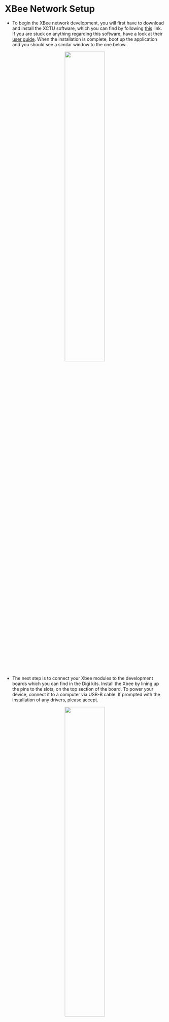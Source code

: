 # XBee Network Setup

* To begin the XBee network development, you will first have to download and install the XCTU software, which you can find by following [this](https://www.digi.com/products/embedded-systems/digi-xbee/digi-xbee-tools/xctu) link. If you are stuck on anything regarding this software, have a look at their [user guide](https://www.digi.com/resources/documentation/digidocs/90001458-13/default.htm). When the installation is complete, boot up the application and you should see a similar window to the one below.

<p align="center" width="100%">
    <img width="50%" src="https://github.com/CS-Outreach-Session/Embedded-System-Security-/blob/main/Images/xbee_1.PNG">
</p>

* The next step is to connect your Xbee modules to the development boards which you can find in the Digi kits. Install the Xbee by lining up the pins to the slots, on the top section of the board. To power your device, connect it to a computer via USB-B cable. If prompted with the installation of any drivers, please accept.

<p align="center" width="100%">
    <img width="50%" src="https://github.com/CS-Outreach-Session/Embedded-System-Security-/blob/main/Images/xbee_2.PNG">
</p>

* After powering up the devices, go back to your XCTU application and click the Discover Modules button, located in the top left of the window.

<p align="center" width="100%">
    <img width="40%" src="https://github.com/CS-Outreach-Session/Embedded-System-Security-/blob/main/Images/xbee_3.PNG">
</p>

* In the first window click Select All to ensure all ports will be scanned, then click next. Keep all the port parameters set to default and click finish to begin the scan.

* After a couple of seconds, the application should have identified the two plugged in Xbee’s, select them, and click the Add selected devices button.

<p align="center" width="100%">
    <img width="40%" src="https://github.com/CS-Outreach-Session/Embedded-System-Security-/blob/main/Images/xbee_4.PNG">
</p>

* The next section’s objective is to achieve communication in transparent mode, between the two XBees. With both the devices discovered in XCTU, select the top one from the list and load the default firmware settings.

<p align="center" width="100%">
    <img width="30%" src="https://github.com/CS-Outreach-Session/Embedded-System-Security-/blob/main/Images/xbee_5.PNG">
</p>

* In the configurations, certain parameters must be updated to make sure that the Xbee’s are on the same channel and can identify each other. Use the table below to guide you through configuration.

<p align="center" width="100%">
    <img width="80%" src="https://github.com/CS-Outreach-Session/Embedded-System-Security-/blob/main/Images/xbee_6.PNG">
</p>

* To confirm that the devices are now visible to each other, press the discover radio nodes button.

* The scan should take a couple of seconds and display the other visible device. If you run into any problems at this stage, try reloading the default firmware settings and applying the configurations again.

<p align="center" width="100%">
    <img width="80%" src="https://github.com/CS-Outreach-Session/Embedded-System-Security-/blob/main/Images/xbee_7.PNG">
</p>

* When complete successfully, you can press cancel and head into console mode.

* Writing anything inside the console log, should display it letter-by-letter in the other XBee’s console. If you would like to see both the consoles simultaneously, you can use the detach button. 

<p align="center" width="100%">
    <img width="80%" src="https://github.com/CS-Outreach-Session/Embedded-System-Security-/blob/main/Images/xbee_8.PNG">
</p>

* Next we will connect a MQ-9B sensor, responsible for CO and CH4 gas detection, to the XBEE_B.

* After configuring the XBee’s, a script will be deployed to collect the readings over the network (XBEE_A to XBEE_B). The script will also handle the readings decoding and display.

* To begin with, connect the sensor into the Grove AD2 slot on XBEE_B and power up both the devices. Search for them in the XCTU application and open the configuration panel.

<p align="center" width="100%">
    <img width="80%" src="https://github.com/CS-Outreach-Session/Embedded-System-Security-/blob/main/Images/xbee_9.PNG">
</p>

* Load in the default settings and write them to both the devices. Next the devices must be switched to API mode, with the XBEE_B having its destination defined to XBEE_A. Use the following table to edit the settings.

<p align="center" width="100%">
    <img width="80%" src="https://github.com/CS-Outreach-Session/Embedded-System-Security-/blob/main/Images/xbee_10.PNG">
</p>

* When you finish with the configurations, close the XCTU application and check if your computer has Python installed. You can do so by going into CMD and entering the following command.

  ``python --version``

* If the reply reveals that it doesn’t exit, then you can find the latest version to install [here](https://www.python.org/downloads/). Make sure your installation is complete before you proceed. 

* Python will be required to interact with XBees and decode the sensor data, the digi-xbee library must be installed as well. The easiest method for downloading libraries correctly is using Pip. Use the following command to check if you have Pip installed.

  ``pip –-version``

* In case there is no version of Pip found on the system, use this command to download and install it.

  ``py -m ensurepip -–upgrade``
  
* Repeating the version command should now show that it exists. If you run into any problems during installation, then have a look at this [guide](https://pip.pypa.io/en/stable/installation/)

* With Python and Pip setup, install the XBee library by running the following commands.

  ``pip install pyserial``<br>
  ``pip install srp``<br>
  ``pip install digi-xbee``<br>

<p align="center" width="100%">
    <img width="20%" src="https://github.com/CS-Outreach-Session/Embedded-System-Security-/blob/main/Images/xbee_11.PNG">
</p>

* Open a Python IDE and copy the code from [this GitHub repository](https://github.com/ysj-HIoT/embedded-system-security/blob/master/XBee/Python%20Remote%20IO/XBee-Remote.py). Before running the program, make sure that the variable PORT is set to the COM of your XBEE_A. You can check this by using the XCTU application. 

* With both the XBee’s connected, run the program and you should begin to see the sensor’s readings.

<p align="center" width="100%">
    <img width="60%" src="https://github.com/CS-Outreach-Session/Embedded-System-Security-/blob/main/Images/xbee_12.PNG">
</p>

# XBee Security

XBee technology is one of the most utilised low powered WAN network in the world of IoT. The implementation of XBee can appear in home security, streetlights, power plants, agriculture and more. All these sectors are dependent on data communication and can have extreme consequences if exploited. This technology’s popularity is mainly due to its flexible star/mesh topology and electronic reliability, however like any wireless device it has multiple vulnerabilities. 

This section will explore the different existing XBee vulnerabilities, as well as the security configurations that need to be applied to prevent security breaches. Without any set up at all, the devices will communicate in plain text, publicly visible. The following sections display how this can be utilised by an attacker.

## Packet Sniffer

Packet sniffing is a method where network payloads are detected, captured, and observed. It is used by administrators to monitor and fix their system, and attackers performing cybersecurity breaches. 

* To capture Zigbee packets, the CC2531 USB evaluation kit will be used. Before connecting the USB stick, you will first need to download and install the drivers; head to [this site](https://www.ti.com/tool/PACKET-SNIFFER) and begin the download.

<p align="center" width="100%">
    <img width="60%" src="https://github.com/CS-Outreach-Session/Embedded-System-Security-/blob/main/Images/xbee_13.PNG">
</p>

* Open the downloaded file and start the Setup_SmartRF_Packet_Sniffer_x.xx.x.exe.

* During installation keep all the settings as default and confirm if any window pops up asking for admin authorisation. When complete, click the close button and plug in the USB packet sniffer.

<p align="center" width="100%">
    <img width="80%" src="https://github.com/CS-Outreach-Session/Embedded-System-Security-/blob/main/Images/xbee_14.PNG">
</p>

* If not already on the desktop or taskbar, use the windows search bar to find the Packet Sniffer application. Select the IEEE 802.15.4/ZigBee protocol and press the start button. You should have the following window open.

<p align="center" width="100%">
    <img width="50%" src="https://github.com/CS-Outreach-Session/Embedded-System-Security-/blob/main/Images/xbee_15.PNG">
</p>

* Before starting the scan, make sure that the correct Capturing Device and channel is set in the Radio Configuration tab.

* Since there are only 16 channels, it would not take very long for an attacker to find the correct one manually, but we already have the right one from the previous XBee setup. In my case the CH is 0x0C (2410 MHz).

<p align="center" width="100%">
    <img width="100%" src="https://github.com/CS-Outreach-Session/Embedded-System-Security-/blob/main/Images/xbee_16.PNG">
</p>

* With the correct channel set and the XBee python or XCTU program running, begin the packet capture. With one or two packets captured, you can stop the scan.

<p align="center" width="100%">
    <img width="100%" src="https://github.com/CS-Outreach-Session/Embedded-System-Security-/blob/main/Images/xbee_17.PNG">
</p>

* The first packet is a request by XBee_A for the sensor reading from XBee_B, which is returned in the second packet.

* In this case the data is not important but if it was more sensitive then we could find it in the MAC Payload section in hexadecimal. Every packet will be different, but in my scenario the sensor reading was 52 in decimal which is stored at the end of the MAC Payload.

<p align="center" width="100%">
    <img width="100%" src="https://github.com/CS-Outreach-Session/Embedded-System-Security-/blob/main/Images/xbee_18.PNG">
</p>

* The packet leaks more critical information, which will later allow us to connect another device to the network. The network ID and the XBee MAC addresses are revealed in the Dest. PAN, Dest. Address, and Source Address fields.

<p align="center" width="100%">
    <img width="40%" src="https://github.com/CS-Outreach-Session/Embedded-System-Security-/blob/main/Images/xbee_19.PNG">
</p>

* Save the details you have captured, you will neex them in the following section.

## XBee Attacker Node

* You will require another XBee module with a Digi development board for this part of the tutorial.

* Connect it to a different device to make sure its remote, and load it onto the XCTU application, naming it “XBEE_C”. Hopefully, this will ensure that the XCTU doesn’t automatically configure this device onto the same network.

<p align="center" width="100%">
    <img width="60%" src="https://github.com/CS-Outreach-Session/Embedded-System-Security-/blob/main/Images/xbee_20.PNG">
</p>

* With the remote XBee connected, it is possible that it is already on the same network as the other devices, you can test this by first switching to the API mode.

<p align="center" width="100%">
    <img width="40%" src="https://github.com/CS-Outreach-Session/Embedded-System-Security-/blob/main/Images/xbee_21.PNG">
</p>

* When the configuration is successfully uploaded, begin scanning for remote devices.

<p align="center" width="100%">
    <img width="80%" src="https://github.com/CS-Outreach-Session/Embedded-System-Security-/blob/main/Images/xbee_22.PNG">
</p>

* If the scan failed to find any devices, the make sure that the Channel and ID settings are the same as XBee_A/B, which you should have captured in the Packet Sniffer section.

<p align="center" width="100%">
    <img width="70%" src="https://github.com/CS-Outreach-Session/Embedded-System-Security-/blob/main/Images/xbee_23.PNG">
</p>

* At this stage, you will be able to configure the remote device’s settings using AT commands, which the GUI simplifies. 

<p align="center" width="100%">
    <img width="30%" src="https://github.com/CS-Outreach-Session/Embedded-System-Security-/blob/main/Images/xbee_24.PNG">
</p>

* Before editing anything, return to your main network’s XCTU application, using the console create a packet which sends a simple “test” message from XBEE_A to XBEE_B. Deploy this packet in an infinite sequence, with an interval of 5000ms.

* Confirm that the test message has been received on XBEE_B’s console, if successful then you can head back to the remote device. 

* Remotely enter XBEE_B’s configurations and edit the SL number to the attacking XBee’s (XBEE_C) DL, this should redirect the stream of messages to our infiltrating device. 

* You can confirm the results in the console window. Similarly, the ID could be edited to disconnect the device from the current network.

<p align="center" width="100%">
    <img width="60%" src="https://github.com/CS-Outreach-Session/Embedded-System-Security-/blob/main/Images/xbee_25.PNG">
</p>

## Security Configuration

* To protect the packet data and node visibility, AES encryption should be set up using the XCTU application.

* First, on the XBEE_B, head to configuration and enable AES Encryption. The other setting you must change is the AES Encryption Key which for this example will be:

    ``“AAAAAAAAAAAAAAAAAAAAAAAAAAAAAAAA” (allowed range of 0-32 bit)``
    
<p align="center" width="100%">
    <img width="60%" src="https://github.com/CS-Outreach-Session/Embedded-System-Security-/blob/main/Images/xbee_26.PNG">
</p>

* Repeat the steps on XBEE_A and attempt to communicate using the console again, you should have the same results as before.

* However, if you return to the remote XBEE_C, there you should no longer be able to see any nearby devices, even with the correct network settings.

* Packet sniffing will result in the capture of AES encrypted packets as well, ensuring that transmitted data is safe from eavesdropping.

## Hack RF

The HackRF One is a wide band software defined radio that can receive and transmit a frequency range of 1MHz to 6GHz. To program the HackRF One, we use a software known as GNU radio companion which is a front-end graphical user interface that allows us to create python programs simply by using blocks to create flowcharts.

Signal jamming and a replay attack will be demonstrated, to show how a Zigbee network can be disrupted using a software-defined radio. Before continuing with the tutorials, you will have to setup the Hack RF and the software, using the separate document “HackRF Setup (main)”. If for any reason the first setup does not work, try the backup setup.

The Wireless Telegraphy Act 2006 states that using any apparatus for the purpose of interfering with wireless communication is illegal, even in a controlled environment. Therefore, these tutorials have been developed to show the GNU Radio Companion designs, but they are not meant to be executed.

### Signal Jammer / Noise Source

* Firstly, you must identify the channel frequency that your Xbees are communicating over.

* Going back into the configuration tab, look for the CH setting and take a note of it. Use the below table to match the channel ascii to the hex column, that should give you the correct frequency.

<p align="center" width="100%">
    <img width="80%" src="https://github.com/CS-Outreach-Session/Embedded-System-Security-/blob/main/Images/xbee_27.PNG">
</p>

* In my example the channel is “C” and the frequency is 2.410GHz. Going back to the GNU Radio Companion, copy the below diagram, and change the target_freq so that it matches the one you identified.

    <i>Tip: use ctrl + f to search through the functions faster</i>
    
<p align="center" width="100%">
    <img width="100%" src="https://github.com/CS-Outreach-Session/Embedded-System-Security-/blob/main/Images/xbee_28.PNG">
</p>

* On compile the GNU Companion converts the diagram into a Python program; using the HackRF it creates noise around our targeted frequency.

* Assuming the amplitude is adequate, and no signal jamming protection is present, this program will interfere Zigbee communication.

### Replay Attack

Another method for the offensive use of SDRs on Zigbee embedded systems is replaying captured signals. A replay attack occurs when a cybercriminal eavesdrops on a secure network communication, intercepts it, and then fraudulently delays or resends it to misdirect the receiver into doing what the hacker wants. The added danger of replay attacks is that a hacker doesn't even need advanced skills to decrypt a message after capturing it from the network. The attack could be successful simply by resending the whole thing.

* You can either follow the tutorial or try to implement the solution [from github yourself](https://github.com/norbertdajnowski/embedded-system-security/tree/master/XBee/replay-attack). 

* Create a new folder where you will store the input and output GRC files and the captured recording of XBee’s communication. 

* Open a new GRC file and call it replay-input.grc. Copy the diagram from below, making sure to use the same target frequency as before.

<p align="center" width="100%">
    <img width="100%" src="https://github.com/CS-Outreach-Session/Embedded-System-Security-/blob/main/Images/xbee_29.PNG">
</p>

* In the folder that you’ve just created, create a new file, and make sure that it ends with the .dll filetype; set the File Sink’s path to the new .dll.

* Back inside the XCTU, make sure both the XBee’s are in transparent modes and switch to the console tab. Create a new packet filled with the repeating characters “A” and make sure its couple hundred bytes in size.

<p align="center" width="100%">
    <img width="70%" src="https://github.com/CS-Outreach-Session/Embedded-System-Security-/blob/main/Images/xbee_30.PNG">
</p>

* Click add packet and return to GNU Radio Companion, compile your input diagram, and execute it.

* All the signals on XBee’s frequency will be recorded by the HackRF when the new window pops up. Quickly send the packet through the XCTU application and end the SDR program to stop the recording.

* If the recording happened to have a lot of white noise, then you can try it again since the program will just overwrite the file.

* You should now have the recording of the XBee packet saved, the next step is to create the replay-output diagram. Use the image below and make sure your frequency and file path are adjusted.

<p align="center" width="100%">
    <img width="100%" src="https://github.com/CS-Outreach-Session/Embedded-System-Security-/blob/main/Images/xbee_31.PNG">
</p>

* When ready, compile and run this program while monitoring the XBee through XCTU. If successful, you should have received the recorded packet from the SDR, with the XBEE_A believing that it has come from XBEE_B.

<p align="center" width="100%">
    <img width="60%" src="https://github.com/CS-Outreach-Session/Embedded-System-Security-/blob/main/Images/xbee_32.PNG">
</p>
